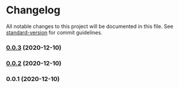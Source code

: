 # Changelog

All notable changes to this project will be documented in this file. See [standard-version](https://github.com/conventional-changelog/standard-version) for commit guidelines.

### [0.0.3](https://github.com/leandrodamascena/cdk-mediapackage-custom/compare/v0.0.2...v0.0.3) (2020-12-10)

### [0.0.2](https://github.com/leandrodamascena/cdk-mediapackage-custom/compare/v0.0.1...v0.0.2) (2020-12-10)

### 0.0.1 (2020-12-10)
